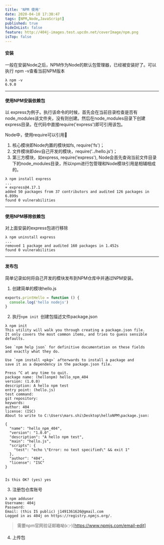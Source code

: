 ```yaml
---
title: 'NPM 使用'
date: 2020-04-18 17:38:47
tags: [NPM,Node,JavaScript]
published: true
hideInList: false
feature: http://404j-images.test.upcdn.net/coverImage/npm.png
isTop: false
---
```

#### 安装
一般在安装Node之后，NPM作为Node的默认包管理器，已经被安装好了。可以执行 npm -v查看当前NPM版本
```shell
λ npm -v
6.9.0
```
---
#### 使用NPM安装依赖包
以 express为例子。执行该命令的时候，首先会在当前目录检查是否有node_modules该文件夹，没有则创建。然后在node_modules目录下创建express目录。在代码中直接require('express')即可引用该包。

Node中，使用require可以引用🔽
1. 核心模块即Node内置的模块如fs, require('fs')；
2. 文件模块即dev自己开发的模块，require('../hello.js')；
3. 第三方模块，如express, require('express'), Node会首先查询当前文件目录下的node_modules目录，所以npm进行包管理和Node模块引用是相辅相成的。
```shell
λ npm install express
...
+ express@4.17.1
added 50 packages from 37 contributors and audited 126 packages in 6.899s
found 0 vulnerabilities
```
---
#### 使用NPM移除依赖包
对上面安装的express包进行移除
```shell
λ npm uninstall express
...
removed 1 package and audited 160 packages in 1.452s
found 0 vulnerabilities
```
---
#### 发布包
简单记录如何将自己开发的模块发布到NPM仓库中并通过NPM安装。
1. 创建简单的模块hello.js
```js
exports.printHello = function () {
  console.log('hello nodejs')
}
```
2. 执行`npm init `创建包描述文件package.json
```shell
λ npm init
This utility will walk you through creating a package.json file.
It only covers the most common items, and tries to guess sensible defaults.

See `npm help json` for definitive documentation on these fields
and exactly what they do.

Use `npm install <pkg>` afterwards to install a package and
save it as a dependency in the package.json file.

Press ^C at any time to quit.
package name: (hellonpm) hello_npm_404
version: (1.0.0)
description: A hello npm test
entry point: (hello.js)
test command:
git repository:
keywords:
author: 404
license: (ISC)
About to write to C:\Users\mars.shi\Desktop\helloNPM\package.json:

{
  "name": "hello_npm_404",
  "version": "1.0.0",
  "description": "A hello npm test",
  "main": "hello.js",
  "scripts": {
    "test": "echo \"Error: no test specified\" && exit 1"
  },
  "author": "404",
  "license": "ISC"
}


Is this OK? (yes) yes
```
3. 注册包仓库账号
```shell
λ npm adduser
Username: 404j
Password:
Email: (this IS public) j1491361626@gmail.com
Logged in as 404j on https://registry.npmjs.org/.
```
> 需要npm官网验证邮箱呦(👉)[https://www.npmjs.com/email-edit]
4. 上传包
```shell

```

  

